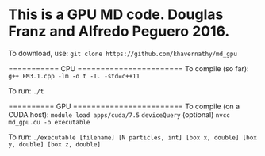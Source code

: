 This is a GPU MD code.
Douglas Franz and Alfredo Peguero
2016.
==================================

To download, use: 
`git clone https://github.com/khavernathy/md_gpu`

=========== CPU =======================
To compile (so far): 
`g++ FM3.1.cpp -lm -o t -I. -std=c++11`

To run: 
`./t`

========== GPU ========================
To compile (on a CUDA host):
`module load apps/cuda/7.5`
`deviceQuery` (optional)
`nvcc md_gpu.cu -o executable`

To run: 
`./executable [filename] [N particles, int] [box x, double] [box y, double] [box z, double]`
